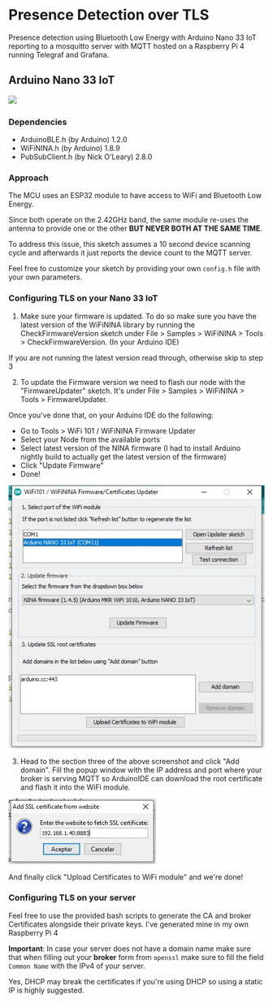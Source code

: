 # Presence Detection over TLS
Presence detection using Bluetooth Low Energy with Arduino Nano 33 IoT reporting to a mosquitto server with MQTT hosted on a Raspberry Pi 4 running Telegraf and Grafana.



## Arduino Nano 33 IoT

<img src="https://store-cdn.arduino.cc/uni/catalog/product/cache/1/image/500x375/f8876a31b63532bbba4e781c30024a0a/a/b/abx00027_iso_1.jpg">

### Dependencies
* ArduinoBLE.h (by Arduino) 1.2.0
* WiFiNINA.h (by Arduino) 1.8.9
* PubSubClient.h (by Nick O'Leary) 2.8.0

### Approach

The MCU uses an ESP32 module to have access to WiFi and Bluetooth Low Energy.

Since both operate on the 2.42GHz band, the same module re-uses the antenna to provide one or the other **BUT NEVER BOTH AT THE SAME TIME**.

To address this issue, this sketch assumes a 10 second device scanning cycle and afterwards it just reports the device count to the MQTT server.


Feel free to customize your sketch by providing your own `config.h` file with your own parameters.

### Configuring TLS on your Nano 33 IoT

1. Make sure your firmware is updated. To do so make sure you have the latest version of the WiFiNINA library by running the CheckFirmwareVersion sketch under File > Samples > WiFiNINA > Tools > CheckFirmwareVersion. (In your Arduino IDE)

If you are not running the latest version read through, otherwise skip to step 3

2. To update the Firmware version we need to flash our node with the "FirmwareUpdater" sketch. It's under File > Samples > WiFiNINA > Tools > FirmwareUpdater.

Once you've done that, on your Arduino IDE do the following:
* Go to Tools > WiFi 101 / WiFiNINA Firmware Updater
* Select your Node from the available ports
* Select latest version of the NINA firmware (I had to install Arduino nightly build to actually get the latest version of the firmware)
* Click "Update Firmware"
* Done!

<img src="firmwareupdate.JPG">

3. Head to the section three of the above screenshot and click "Add domain". Fill the popup window with the IP address and port where your broker is serving MQTT so ArduinoIDE can download the root certificate and flash it into the WiFi module.

<img src="cert_addr.JPG">

And finally click "Upload Certificates to WiFi module" and we're done!

### Configuring TLS on your server

Feel free to use the provided bash scripts to generate the CA and broker Certificates alongside their private keys. I've generated mine in my own Raspberry Pi 4

**Important**: In case your server does not have a domain name make sure that when filling out your **broker** form from `openssl` make sure to fill the field `Common Name` with the IPv4 of your server.

Yes, DHCP may break the certificates if you're using DHCP so using a static IP is highly suggested.